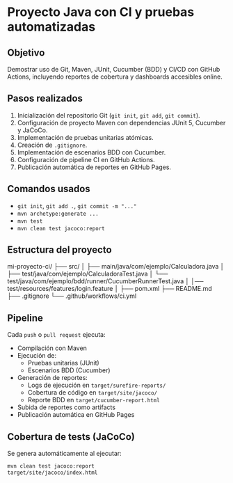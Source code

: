 # Proyecto Java con CI y pruebas automatizadas

## Objetivo
Demostrar uso de Git, Maven, JUnit, Cucumber (BDD) y CI/CD con GitHub Actions, incluyendo reportes de cobertura y dashboards accesibles online.

## Pasos realizados
1. Inicialización del repositorio Git (`git init`, `git add`, `git commit`).
2. Configuración de proyecto Maven con dependencias JUnit 5, Cucumber y JaCoCo.
3. Implementación de pruebas unitarias atómicas.
4. Creación de `.gitignore`.
5. Implementación de escenarios BDD con Cucumber.
6. Configuración de pipeline CI en GitHub Actions.
7. Publicación automática de reportes en GitHub Pages.

## Comandos usados
- `git init`, `git add .`, `git commit -m "..."`
- `mvn archetype:generate ...`
- `mvn test`
- `mvn clean test jacoco:report`

## Estructura del proyecto
mi-proyecto-ci/
├── src/
│ ├── main/java/com/ejemplo/Calculadora.java
│ ├── test/java/com/ejemplo/CalculadoraTest.java
│ └── test/java/com/ejemplo/bdd/runner/CucumberRunnerTest.java
│
│── test/resources/features/login.feature
│
├── pom.xml
├── README.md
├── .gitignore
└── .github/workflows/ci.yml

## Pipeline
Cada `push` o `pull request` ejecuta:
- Compilación con Maven
- Ejecución de:
  - Pruebas unitarias (JUnit)  
  - Escenarios BDD (Cucumber)  
- Generación de reportes:
  - Logs de ejecución en `target/surefire-reports/`
  - Cobertura de código en `target/site/jacoco/`
  - Reporte BDD en `target/cucumber-report.html`
- Subida de reportes como artifacts
- Publicación automática en GitHub Pages

## Cobertura de tests (JaCoCo)
Se genera automáticamente al ejecutar:
```bash
mvn clean test jacoco:report
target/site/jacoco/index.html